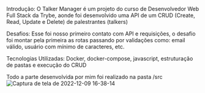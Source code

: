 
Introdução: O Talker Manager é um projeto do curso de Desenvolvedor Web Full Stack da Trybe, aonde foi desenvolvido uma API de um CRUD (Create, Read, Update e Delete) de palestrantes (talkers)

Desafios: Esse foi nosso primeiro contato com API e requisições, o desafio foi montar pela primeira as rotas passando por validações como: email válido, usuário com mínimo de caracteres, etc.

Tecnologias Utilizadas: Docker, docker-compose, javascript, estruturação de pastas e execução do CRUD

Todo a parte desenvolvida por mim foi realizado na pasta /src
![Captura de tela de 2022-12-09 16-38-14](https://user-images.githubusercontent.com/96309898/206785215-83758830-bb2d-473c-a764-0ee5da717df8.png)
